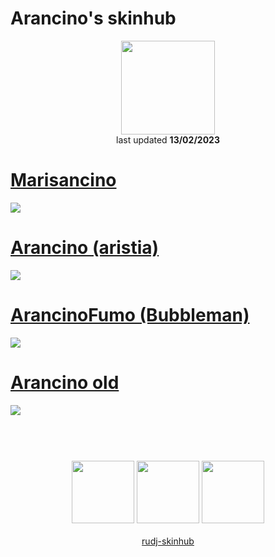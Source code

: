 # Arancino's skinhub
<p align="center">
<a href="https://osu.ppy.sh/users/11749789">
  <img src="https://a.ppy.sh/11749789"  
       width="150"
       height="150"></a>
<br>
last updated <b>13/02/2023</b>
</p>

# [Marisancino](https://github.com/rudj-skinhub/woal/raw/tyfh/arancino/Marisancino.osk)
[![](https://i.imgur.com/zQ5DUls.png)](https://github.com/rudj-skinhub/woal/raw/tyfh/arancino/Marisancino.osk)

# [Arancino (aristia)](https://github.com/rudj-skinhub/woal/raw/tyfh/arancino/Arancino%20(aristia).osk)
[![](https://i.imgur.com/ubT7Arh.jpeg)](https://github.com/rudj-skinhub/woal/raw/tyfh/arancino/Arancino%20(aristia).osk)

# [ArancinoFumo (Bubbleman)](https://github.com/rudj-skinhub/woal/raw/tyfh/arancino/ArancinoFumo%20(Bubbleman).osk)
[![](https://i.imgur.com/AKVTfXf.jpeg)](https://github.com/rudj-skinhub/woal/raw/tyfh/arancino/ArancinoFumo%20(Bubbleman).osk)

# [Arancino old](https://github.com/rudj-skinhub/woal/raw/tyfh/arancino/Arancino%20old.osk)
[![](https://i.imgur.com/Uv75qvA.jpeg)](https://github.com/rudj-skinhub/woal/raw/tyfh/arancino/Arancino%20old.osk)

#
<p align="center">
  <br></br>
  <a href="https://www.twitch.tv/arancinoo">
  <img src="https://i.imgur.com/HM030lk.png" 
       width="100" 
       height="100"></a>
  <a href="https://www.youtube.com/c/Arancinoo">
  <img src="https://i.imgur.com/YWbDUUy.png"  
       width="100" 
       height="100"></a>
  <a href="https://twitter.com/Arnacino">
  <img src="https://i.imgur.com/PUQ5uWf.png" 
       width="100" 
       height="100"></a>
  <br></br>
  <a href="README.md">rudj-skinhub</a>
 </p>
